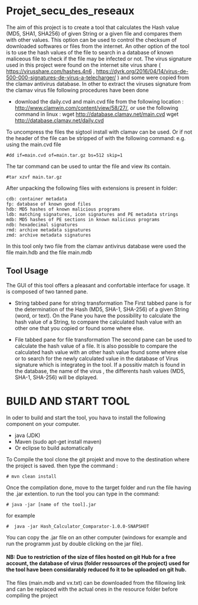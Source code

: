 # Projet_secu_des_reseaux

The aim of this project is to create a tool that calculates the Hash value (MD5, SHA1, SHA256) of given String or a given file and compares them with other values. This option can be used to control the checksum of downloaded softwares or files from the internet.
An other option of the tool is to use the hash values of the file to search in a database of known maliceous file to check if the file may be infected or not. The virus signature used in this project were found on the internet site virus share ( https://virusshare.com/hashes.4n6 , https://dyrk.org/2016/04/14/virus-de-500-000-signatures-de-virus-a-telecharger/ ) and some were copied from the clamav antivirus database.
In other to extract the viruses signature from the clamav virus file following procedures have been done
- download the daily.cvd and main.cvd file from the following location : http://www.clamwin.com/content/view/58/27/, or use the following command in linux :
wget http://database.clamav.net/main.cvd
wget http://database.clamav.net/daily.cvd

To uncompress the files the sigtool install with clamav can be used. Or if not the header of the file can be stripped of with the following command: e.g. using the main.cvd file

    #dd if=main.cvd of=main.tar.gz bs=512 skip=1 
The tar command can be used to untar the file and view its contain.

    #tar xzvf main.tar.gz
After unpacking the following files with extensions is present in folder: 

    cdb: container metadata
    fp: database of known good files
    hdb: MD5 hashes of known malicious programs
    ldb: matching signatures, icon signatures and PE metadata strings
    mdb: MD5 hashes of PE sections in known malicious programs
    ndb: hexadecimal signatures
    rmd: archive metadata signatures
    zmd: archive metadata signatures
    
In this tool only two file from the clamav antivirus database were used the file main.hdb and the file main.mdb

## Tool Usage

The GUI of this tool offers a pleasant and confortable interface for usage. It is composed of two tanned pane.

- String tabbed pane for string transformation 
The First tabbed pane is for the determination of the Hash (MD5, SHA-1, SHA-256) of a given String (word, or text).
On the Pane you have the possibility to calculate the hash value of a String, to compare the calculated hash value with an other one that you copied or found some where else.

- File tabbed pane for file transformation
The second pane can be used to calculate the hash value of a file. It is also possible to compare the calculated hash value with an other hash value found some where else or to search for the newly calculated value in the database of Virus signature which is integrateg in the tool.
If a possitiv match is found in the database, the name of the virus , the differents hash values (MD5, SHA-1, SHA-256) will be diplayed. 

# BUILD AND START TOOL
In oder to build and start the tool, you hava to install the following component on your computer.
 - java (JDK)
 - Maven (sudo apt-get install maven)
 - Or eclipse to build automatically
 
To Compile the tool clone the git projekt and move to the destination where the project is saved.
then type the command :
    
    # mvn clean install
Once the compilation done, move to the target folder and run the file having the .jar extention.
to run the tool you can type in the command:
    
    # java -jar [name of the tool].jar
for example 

    #  java -jar Hash_Calculator_Comparator-1.0.0-SNAPSHOT

You can copy the .jar file on an other computer (windows for example and run the programm just by double clicking on the jar file).

#### NB: Due to restriction of the size of files hosted on git Hub for a free account, the database of virus (folder ressources of the project) used for the tool have been considarably reduced fo it to be uploaded on git hub.
The files (main.mdb and vx.txt) can be downloaded from the fillowing link and can be replaced with the actual ones in the resource folder before compiling the project
